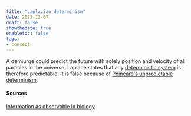 ```yaml
---
title: "Laplacian determinism"
date: 2022-12-07
draft: false
showthedate: true
enabletoc: false
tags:
- concept
---
```


A demiurge could predict the future with solely position and velocity of all particles in the universe. Laplace states that any [deterministic system](definition/deterministic%20system.md) is therefore predictable. It is false because of [Poincare's unpredictable determinism](concept/Poincare's%20unpredictable%20determinism.md).  

#### Sources

[Information as observable in biology](note/Information%20as%20observable%20in%20biology.md)
